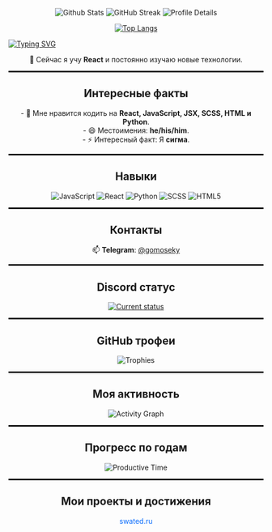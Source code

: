 <p align="center">
  <picture>
    <source
      srcset="https://github-readme-stats.vercel.app/api?username=gomoseky&show_icons=true&theme=dark"
      media="(prefers-color-scheme: dark)"
    />
    <img src="https://github-readme-stats.vercel.app/api?username=gomoseky&show_icons=true" alt="Github Stats" />
  </picture>
  <img src="https://github-readme-streak-stats.herokuapp.com/?user=gomoseky&theme=dark" alt="GitHub Streak" />
  <img src="https://github-profile-summary-cards.vercel.app/api/cards/profile-details?username=gomoseky&theme=dark" alt="Profile Details" />
  <p align="center">
    <a href="https://github.com/anuraghazra/github-readme-stats">
      <img src="https://github-readme-stats.vercel.app/api/top-langs/?username=gomoseky&theme=dark" alt="Top Langs" />
    </a>
  </p>
</p>

[![Typing SVG](https://readme-typing-svg.herokuapp.com?color=%2336BCF7&lines=Hi!+I+am+Gomoseky+,+i+love+eat+pizza)](https://git.io/typing-svg)

<p align="center">
  🌱 Сейчас я учу <strong>React</strong> и постоянно изучаю новые технологии.
</p>

<hr style="border:1px solid black">

<h2 align="center">Интересные факты</h2>
<p align="center">
  - 👀 Мне нравится кодить на <strong>React, JavaScript, JSX, SCSS, HTML и Python</strong>. <br>
  - 😄 Местоимения: <strong>he/his/him</strong>. <br>
  - ⚡ Интересный факт: Я <strong>сигма</strong>.
</p>

<hr style="border:1px solid black">

<h2 align="center">Навыки</h2>
<p align="center">
  <img src="https://img.shields.io/badge/-JavaScript-F7DF1C?style=flat-square&logo=javascript&logoColor=black" alt="JavaScript" />
  <img src="https://img.shields.io/badge/-React-61DAFB?style=flat-square&logo=react&logoColor=black" alt="React" />
  <img src="https://img.shields.io/badge/-Python-3776AB?style=flat-square&logo=python&logoColor=black" alt="Python" />
  <img src="https://img.shields.io/badge/-SCSS-CC6699?style=flat-square&logo=sass&logoColor=black" alt="SCSS" />
  <img src="https://img.shields.io/badge/-HTML5-E34F26?style=flat-square&logo=html5&logoColor=black" alt="HTML5" />
</p>

<hr style="border:1px solid black">

<h2 align="center">Контакты</h2>
<p align="center">
  📫 <strong>Telegram</strong>: <a href="https://t.me/gomoseky" target="_blank">@gomoseky</a>
</p>

<hr style="border:1px solid black">

<h2 align="center">Discord статус</h2>
<p align="center">
  <a href="https://discord.com/users/1271365343352328256" target="_blank">
    <img src="https://lanyard.cnrad.dev/api/1271365343352328256" alt="Current status" />
  </a>
</p>

<hr style="border:1px solid black">

<h2 align="center">GitHub трофеи</h2>
<p align="center">
  <img src="https://github-profile-trophy.vercel.app/?username=gomoseky&theme=dark&row=1&column=6" alt="Trophies" />
</p>

<hr style="border:1px solid black">

<h2 align="center">Моя активность</h2>
<p align="center">
  <img src="https://github-readme-activity-graph.vercel.app/graph?username=gomoseky&theme=dark" alt="Activity Graph" />
</p>

<hr style="border:1px solid black">

<h2 align="center">Прогресс по годам</h2>
<p align="center">
  <img src="https://github-profile-summary-cards.vercel.app/api/cards/productive-time?username=gomoseky&theme=dark" alt="Productive Time" />
</p>

<hr style="border:1px solid black">

<h2 align="center">Мои проекты и достижения</h2>
<p align="center">
  <a href="https://swated.ru" target="_blank" style="color: #0d6efd; text-decoration: none;">swated.ru</a>
</p>

